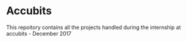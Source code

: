 # Accubits
This repoitory contains all the projects handled during the internship at accubits - December 2017  
